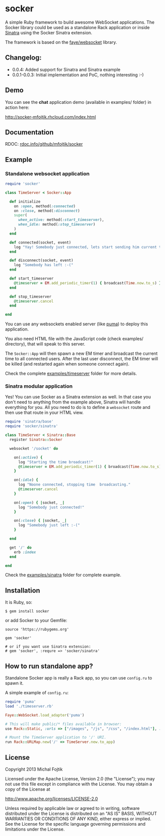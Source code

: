 socker
======

A simple Ruby framework to build awesome WebSocket applications. The Socker
library could be used as a standalone Rack application or inside [Sinatra](http://www.sinatrarb.com/) using
the Socker Sinatra extension.

The framework is based on the [faye/websocket](https://github.com/faye/faye-websocket-ruby) library.

## Changelog:

* 0.0.4: Added support for Sinatra and Sinatra example
* 0.0.1-0.0.3: Initial implementation and PoC, nothing interesting :-)

## Demo

You can see the **chat** application demo (available in examples/ folder) in
action here:

http://socker-mfojtik.rhcloud.com/index.html

## Documentation

RDOC: [rdoc.info/github/mfojtik/socker](http://rdoc.info/github/mfojtik/socker)

## Example

### Standalone websocket application

```ruby
require 'socker'

class TimeServer < Socker::App

  def initialize
    on :open, method(:connected)
    on :close, method(:disconnect)
    super(
      when_active: method(:start_timeserver),
      when_idle: method(:stop_timeserver)
    )
  end

  def connected(socket, event)
    log "Yay! Somebody just connected, lets start sending him current time."
  end

  def disconnect(socket, event)
    log "Somebody has left :-("
  end

  def start_timeserver
    @timeserver = EM.add_periodic_timer(1) { broadcast(Time.now.to_s) }
  end

  def stop_timeserver
    @timeserver.cancel
  end

end
```

You can use any websockets enabled server (like [puma](http://puma.io/)) to deploy this application.

You also need HTML file with the JavaScript code (check examples/ directory),
that will speak to this server.

The `Socker::App` will then spawn a new EM timer and broadcast the current
time to all connected users. After the last user disconnect, the EM timer will
be killed (and restarted again when someone connect again).

Check the complete
[examples/timeserver](https://github.com/mfojtik/socker/tree/master/examples/timeserver)
folder for more details.

### Sinatra modular application

Yes! You can use Socker as a Sinatra extension as well. In that case you don't
need to anything from the example above, Sinatra will handle everything for you.
All you need to do is to define a `websocket` route and then use that route in
your HTML view.

```ruby
require 'sinatra/base'
require 'socker/sinatra'

class TimeServer < Sinatra::Base
  register Sinatra::Socker

  websocket '/socket' do

    on(:active) {
      log "Starting the time broadcast!"
      @timeserver = EM.add_periodic_timer(1) { broadcast(Time.now.to_s) }
    }

    on(:idle) {
      log "Noone connected, stopping time  broadcasting."
      @timeserver.cancel
    }

    on(:open) { |socket, _|
      log "Somebody just connected!"
    }

    on(:close) { |socket, _|
      log "Somebody just left :-("
    }

  end

  get '/' do
    erb :index
  end

end
```

Check the [examples/sinatra](https://github.com/mfojtik/socker/tree/master/examples/sinatra) folder for
complete example.


## Installation

It is Ruby, so:

```
$ gem install socker
```

or add Socker to your Gemfile:

```
source 'https://rubygems.org'

gem 'socker'

# or if you want use Sinatra extension:
# gem 'socker', :requre => 'socker/sinatra'
```

## How to run standalone app?

Standalone Socker app is really a Rack app, so you can use `config.ru` to spawn it.

A simple example of `config.ru`:

```ruby
require 'puma'
load './timeserver.rb'

Faye::WebSocket.load_adapter('puma')

# This will make public/* files available in browser:
use Rack::Static, :urls => ["/images", "/js", "/css", "/index.html"], :root => "public"

# Mount the TimeServer application to '/' URI.
run Rack::URLMap.new('/' => TimeServer.new.to_app)
```

## License

Copyright 2013 Michal Fojtik

Licensed under the Apache License, Version 2.0 (the "License");
you may not use this file except in compliance with the License.
You may obtain a copy of the License at

http://www.apache.org/licenses/LICENSE-2.0

Unless required by applicable law or agreed to in writing, software
distributed under the License is distributed on an "AS IS" BASIS,
WITHOUT WARRANTIES OR CONDITIONS OF ANY KIND, either express or implied.
See the License for the specific language governing permissions and
limitations under the License.
